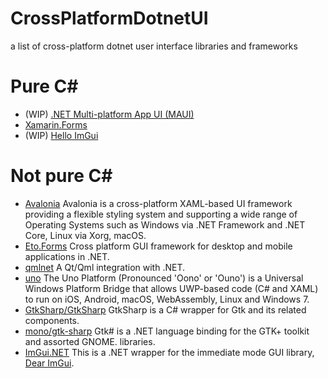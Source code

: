 # CrossPlatformDotnetUI
a list of cross-platform dotnet user interface libraries and frameworks

# Pure C#
* (WIP) [.NET Multi-platform App UI (MAUI)](https://github.com/dotnet/maui)
* [Xamarin.Forms](https://github.com/xamarin/Xamarin.Forms)
* (WIP) [Hello ImGui](https://github.com/zwcloud/ImGui)

# Not pure C#
* [Avalonia](https://github.com/AvaloniaUI/Avalonia) Avalonia is a cross-platform XAML-based UI framework providing a flexible styling system and supporting a wide range of Operating Systems such as Windows via .NET Framework and .NET Core, Linux via Xorg, macOS.
* [Eto.Forms](https://github.com/picoe/Eto) Cross platform GUI framework for desktop and mobile applications in .NET.
* [qmlnet](https://github.com/qmlnet/qmlnet) A Qt/Qml integration with .NET.
* [uno](https://github.com/unoplatform/uno) The Uno Platform (Pronounced 'Oono' or 'Ouno') is a Universal Windows Platform Bridge that allows UWP-based code (C# and XAML) to run on iOS, Android, macOS, WebAssembly, Linux and Windows 7.
* [GtkSharp/GtkSharp](https://github.com/GtkSharp/GtkSharp) GtkSharp is a C# wrapper for Gtk and its related components.
* [mono/gtk-sharp](https://github.com/mono/gtk-sharp) Gtk# is a .NET language binding for the GTK+ toolkit and assorted GNOME.
libraries.
* [ImGui.NET](https://github.com/mellinoe/ImGui.NET) This is a .NET wrapper for the immediate mode GUI library, [Dear ImGui](https://github.com/ocornut/imgui).
